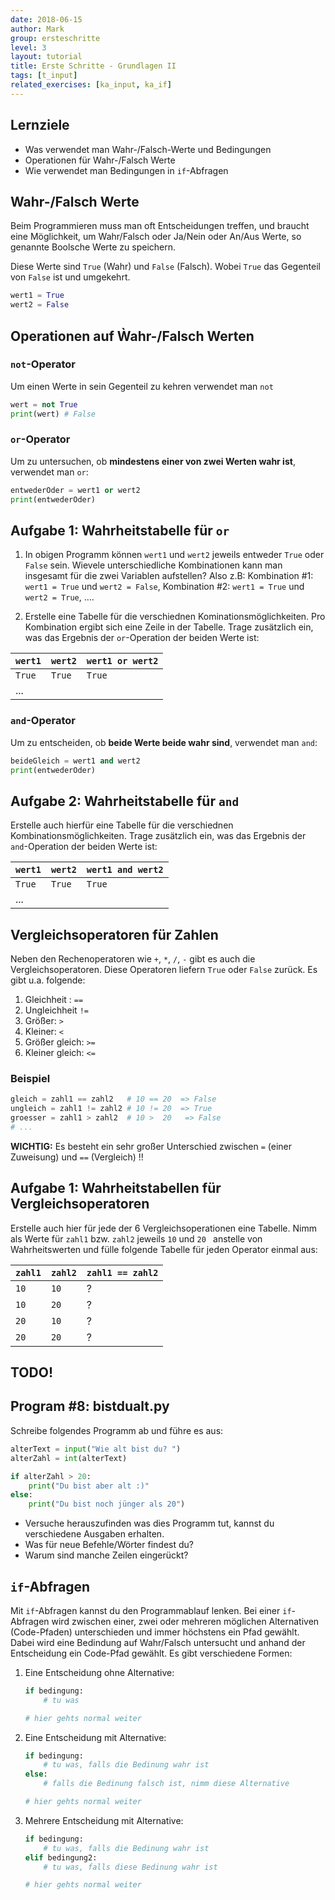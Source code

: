 ```yaml
---
date: 2018-06-15
author: Mark
group: ersteschritte
level: 3
layout: tutorial
title: Erste Schritte - Grundlagen II
tags: [t_input]
related_exercises: [ka_input, ka_if]
---
```


## Lernziele

- Was verwendet man Wahr-/Falsch-Werte und Bedingungen
- Operationen für Wahr-/Falsch Werte
- Wie verwendet man Bedingungen in `if`-Abfragen

## Wahr-/Falsch Werte

Beim Programmieren muss man oft Entscheidungen treffen, und braucht eine Möglichkeit, um Wahr/Falsch oder Ja/Nein oder An/Aus Werte, so genannte Boolsche Werte zu speichern.

Diese Werte sind `True` (Wahr) und `False` (Falsch). Wobei `True` das Gegenteil von `False` ist und umgekehrt.
```python
wert1 = True
wert2 = False
```

## Operationen auf Ẁahr-/Falsch Werten

### `not`-Operator

Um einen Werte in sein Gegenteil zu kehren verwendet man `not`

```python
wert = not True
print(wert) # False
```

### `or`-Operator

Um zu untersuchen, ob **mindestens einer von zwei Werten wahr ist**, verwendet man `or`:

```python
entwederOder = wert1 or wert2
print(entwederOder)
```

## Aufgabe 1: Wahrheitstabelle für `or`

1. In obigen Programm können `wert1` und `wert2` jeweils entweder `True` oder `False` sein. Wievele unterschiedliche Kombinationen kann man insgesamt für die zwei Variablen aufstellen? Also z.B: Kombination #1: `wert1 = True` und `wert2 = False`, Kombination #2: `wert1 = True` und `wert2 = True`, ....

2. Erstelle eine Tabelle für die verschiednen Kominationsmöglichkeiten. Pro Kombination ergibt sich eine Zeile in der Tabelle. Trage zusätzlich ein, was das Ergebnis der `or`-Operation der beiden Werte ist:

| `wert1` | `wert2` | `wert1 or wert2` |
| ------- | ------- | ---------------- |
| `True`  | `True`  | `True`           |
| ...     |         |                  |

### `and`-Operator

Um zu entscheiden, ob **beide Werte beide wahr sind**, verwendet man `and`:

```python
beideGleich = wert1 and wert2
print(entwederOder) 
```

## Aufgabe 2: Wahrheitstabelle für `and`

Erstelle auch hierfür eine Tabelle für die verschiednen Kombinationsmöglichkeiten. Trage zusätzlich ein, was das Ergebnis der `and`-Operation der beiden Werte ist:

| `wert1` | `wert2` | `wert1 and wert2` |
| ------- | ------- | ----------------- |
| `True`  | `True`  | `True`            |
| ...     |         |                   |


## Vergleichsoperatoren für Zahlen
Neben den Rechenoperatoren wie `+`, `*`, `/`, `-` gibt es auch die Vergleichsoperatoren. Diese Operatoren liefern `True` oder `False` zurück. Es gibt u.a. folgende:

1. Gleichheit : `==`
2. Ungleichheit `!=`
3. Größer: `>`
4. Kleiner: `<`
5. Größer gleich: `>=`
6. Kleiner gleich: `<=`

### Beispiel
```python
gleich = zahl1 == zahl2   # 10 == 20  => False
ungleich = zahl1 != zahl2 # 10 != 20  => True
groesser = zahl1 > zahl2  # 10 >  20   => False
# ...
```

**WICHTIG:** Es besteht ein sehr großer Unterschied zwischen `=` (einer Zuweisung) und `==` (Vergleich) !!

## Aufgabe 1: Wahrheitstabellen für Vergleichsoperatoren
Erstelle auch hier für jede der 6 Vergleichsoperationen eine Tabelle. Nimm als Werte für `zahl1` bzw. `zahl2` jeweils `10` und `20 ` anstelle von Wahrheitswerten und fülle folgende Tabelle für jeden Operator einmal aus:

| `zahl1` | `zahl2` | `zahl1 == zahl2` |
| ------- | ------- | ---------------- |
| `10`    | `10`    | ?                |
| `10`    | `20`    | ?                |
| `20`    | `10`    | ?                |
| `20`    | `20`    | ?                |


## TODO!


## Program #8: bistdualt.py

Schreibe folgendes Programm ab und führe es aus:

```python
alterText = input("Wie alt bist du? ")
alterZahl = int(alterText)

if alterZahl > 20:
    print("Du bist aber alt :)"
else:
    print("Du bist noch jünger als 20")
```

- Versuche herauszufinden was dies Programm tut, kannst du verschiedene Ausgaben erhalten.
- Was für neue Befehle/Wörter findest du? 
- Warum sind manche Zeilen eingerückt?

## `if`-Abfragen
Mit `if`-Abfragen kannst du den Programmablauf lenken. Bei einer `if`-Abfragen wird zwischen einer, zwei oder mehreren möglichen Alternativen (Code-Pfaden) unterschieden und immer höchstens ein Pfad gewählt. Dabei wird eine Bedindung auf Wahr/Falsch untersucht und anhand der Entscheidung ein Code-Pfad gewählt. Es gibt verschiedene Formen:

1. Eine Entscheidung ohne Alternative:
    ```python
    if bedingung:
        # tu was

    # hier gehts normal weiter
    ```

2. Eine Entscheidung mit Alternative:

    ```python
    if bedingung:
        # tu was, falls die Bedinung wahr ist
    else:
        # falls die Bedinung falsch ist, nimm diese Alternative

    # hier gehts normal weiter
    ```

3. Mehrere Entscheidung mit Alternative:

    ```python
    if bedingung:
        # tu was, falls die Bedinung wahr ist
    elif bedingung2:
        # tu was, falls diese Bedinung wahr ist

    # hier gehts normal weiter
    ```